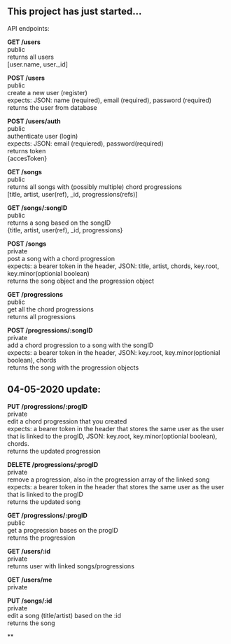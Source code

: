 ## This project has just started...

API endpoints:

**GET /users**  
public  
returns all users  
[user.name, user._id]

**POST /users**  
public  
create a new user (register)  
expects: JSON: name (required), email (required), password (required)  
returns the user from database

**POST /users/auth**  
public  
authenticate user (login)  
expects: JSON: email (requiered), password(required)  
returns token  
{accesToken}

**GET /songs**  
public  
returns all songs with (possibly multiple) chord progressions  
[title, artist, user(ref), _id, progressions(refs)]  

**GET /songs/:songID**  
public  
returns a song based on the songID  
{title, artist, user(ref), _id, progressions}  

**POST /songs**  
private  
post a song with a chord progression  
expects: a bearer token in the header, JSON: title, artist, chords, key.root, key.minor(optionial boolean)  
returns the song object and the progression object

**GET /progressions**  
public  
get all the chord progressions  
returns all progressions

**POST /progressions/:songID**  
private  
add a chord progression to a song with the songID  
expects: a bearer token in the header, JSON: key.root, key.minor(optionial boolean), chords  
returns the song with the progression objects

## 04-05-2020 update:  

**PUT /progressions/:progID**  
private  
edit a chord progression that you created  
expects: a bearer token in the header that stores the same user as the user that is linked to the progID, JSON: key.root, key.minor(optionial boolean), chords.  
returns the updated progression

**DELETE /progressions/:progID**  
private  
remove a progression, also in the progression array of the linked song  
expects: a bearer token in the header that stores the same user as the user that is linked to the progID  
returns the updated song

**GET /progressions/:progID**  
public  
get a progression bases on the progID  
returns the progression

**GET /users/:id**  
private  
returns user with linked songs/progressions

**GET /users/me**  
private

**PUT /songs/:id**  
private  
edit a song (title/artist) based on the :id  
returns the song

**
    
